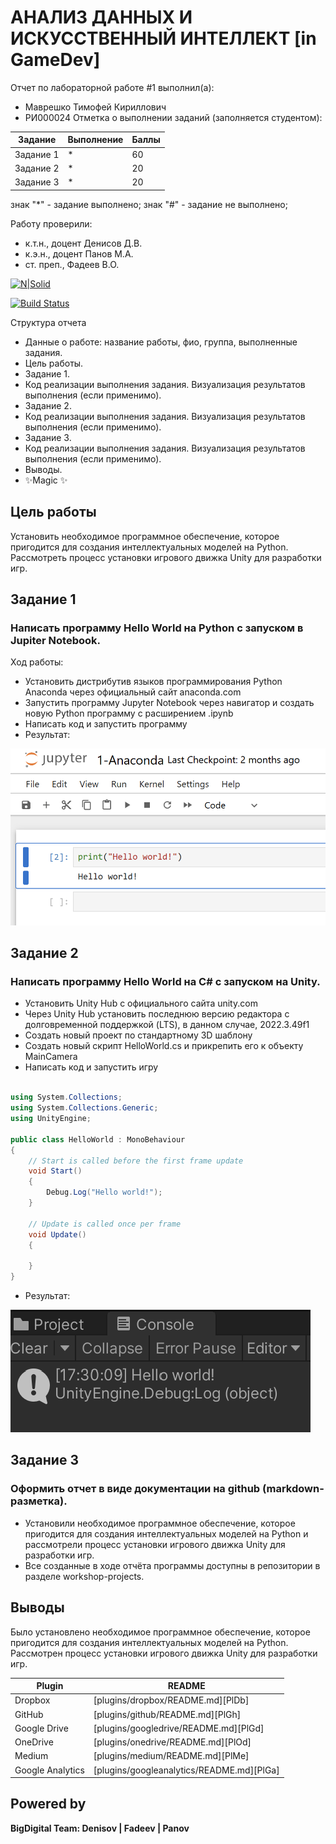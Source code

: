 # АНАЛИЗ ДАННЫХ И ИСКУССТВЕННЫЙ ИНТЕЛЛЕКТ [in GameDev]
Отчет по лабораторной работе #1 выполнил(а):
- Маврешко Тимофей Кириллович
- РИ000024
Отметка о выполнении заданий (заполняется студентом):

| Задание | Выполнение | Баллы |
| ------ | ------ | ------ |
| Задание 1 | * | 60 |
| Задание 2 | * | 20 |
| Задание 3 | * | 20 |

знак "*" - задание выполнено; знак "#" - задание не выполнено;

Работу проверили:
- к.т.н., доцент Денисов Д.В.
- к.э.н., доцент Панов М.А.
- ст. преп., Фадеев В.О.

[![N|Solid](https://cldup.com/dTxpPi9lDf.thumb.png)](https://nodesource.com/products/nsolid)

[![Build Status](https://travis-ci.org/joemccann/dillinger.svg?branch=master)](https://travis-ci.org/joemccann/dillinger)

Структура отчета

- Данные о работе: название работы, фио, группа, выполненные задания.
- Цель работы.
- Задание 1.
- Код реализации выполнения задания. Визуализация результатов выполнения (если применимо).
- Задание 2.
- Код реализации выполнения задания. Визуализация результатов выполнения (если применимо).
- Задание 3.
- Код реализации выполнения задания. Визуализация результатов выполнения (если применимо).
- Выводы.
- ✨Magic ✨

## Цель работы
Установить необходимое программное обеспечение, которое пригодится для создания интеллектуальных моделей на Python. Рассмотреть процесс установки игрового движка Unity для разработки игр.


## Задание 1
### Написать программу Hello World на Python с запуском в Jupiter Notebook.
Ход работы:
- Установить дистрибутив языков программирования Python Anaconda через официальный сайт anaconda.com
- Запустить программу Jupyter Notebook через навигатор и создать новую Python программу с расширением .ipynb
- Написать код и запустить программу
- Результат:

![image](screenshots/Screenshot1.png)


## Задание 2
### Написать программу Hello World на C# с запуском на Unity.

- Установить Unity Hub с официального сайта unity.com
- Через Unity Hub установить последнюю версию редактора с долговременной поддержкой (LTS), в данном случае, 2022.3.49f1
- Создать новый проект по стандартному 3D шаблону
- Создать новый скрипт HelloWorld.cs и прикрепить его к объекту MainCamera
- Написать код и запустить игру

```cs

using System.Collections;
using System.Collections.Generic;
using UnityEngine;

public class HelloWorld : MonoBehaviour
{
    // Start is called before the first frame update
    void Start()
    {
        Debug.Log("Hello world!");
    }

    // Update is called once per frame
    void Update()
    {
        
    }
}

```
- Результат:

![image](screenshots/Screenshot2.png)

## Задание 3
### Оформить отчет в виде документации на github (markdown-разметка).

- Установили необходимое программное обеспечение, которое пригодится для создания интеллектуальных моделей на Python и рассмотрели процесс установки игрового движка Unity для разработки игр.
- Все созданные в ходе отчёта программы доступны в репозитории в разделе workshop-projects.

## Выводы

Было установлено необходимое программное обеспечение, которое пригодится для создания интеллектуальных моделей на Python. Рассмотрен процесс установки игрового движка Unity для разработки игр.

| Plugin | README |
| ------ | ------ |
| Dropbox | [plugins/dropbox/README.md][PlDb] |
| GitHub | [plugins/github/README.md][PlGh] |
| Google Drive | [plugins/googledrive/README.md][PlGd] |
| OneDrive | [plugins/onedrive/README.md][PlOd] |
| Medium | [plugins/medium/README.md][PlMe] |
| Google Analytics | [plugins/googleanalytics/README.md][PlGa] |

## Powered by

**BigDigital Team: Denisov | Fadeev | Panov**
